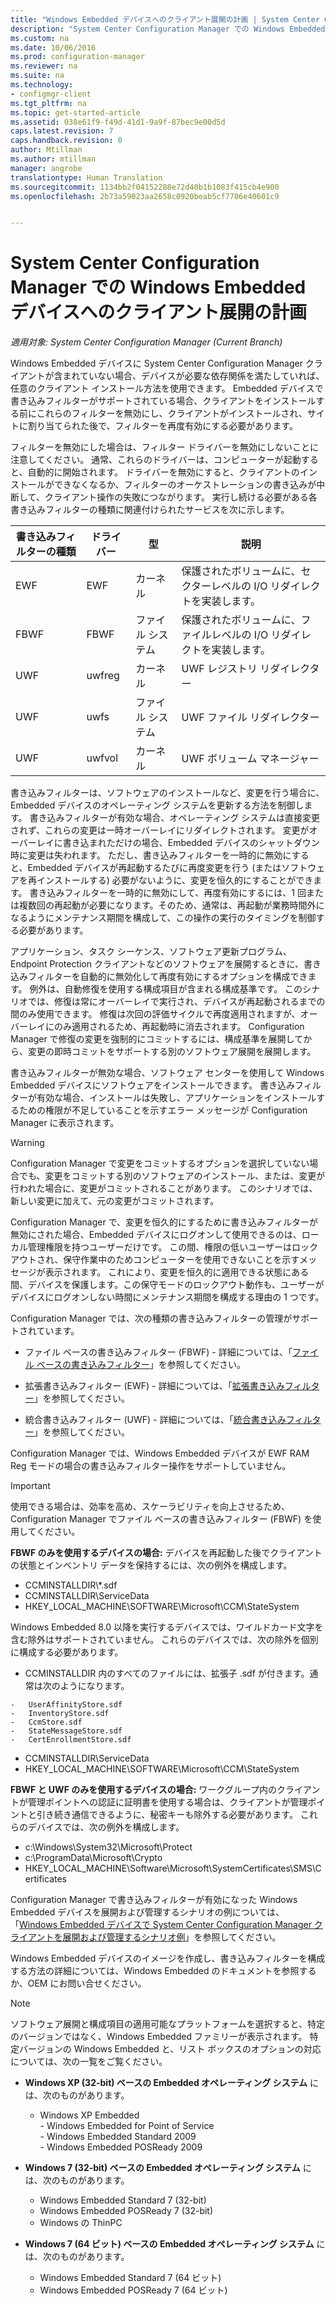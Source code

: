 ```yaml
---
title: "Windows Embedded デバイスへのクライアント展開の計画 | System Center Configuration Manager"
description: "System Center Configuration Manager での Windows Embedded デバイスへのクライアント展開の計画"
ms.custom: na
ms.date: 10/06/2016
ms.prod: configuration-manager
ms.reviewer: na
ms.suite: na
ms.technology:
- configmgr-client
ms.tgt_pltfrm: na
ms.topic: get-started-article
ms.assetid: 038e61f9-f49d-41d1-9a9f-87bec9e00d5d
caps.latest.revision: 7
caps.handback.revision: 0
author: Mtillman
ms.author: mtillman
manager: angrobe
translationtype: Human Translation
ms.sourcegitcommit: 1134bb2f04152288e72d40b1b1083f415cb4e900
ms.openlocfilehash: 2b73a59023aa2658c0920beab5cf7706e40601c9


---
```

# <a name="planning-for-client-deployment-to-windows-embedded-devices-in-system-center-configuration-manager"></a>System Center Configuration Manager での Windows Embedded デバイスへのクライアント展開の計画

*適用対象: System Center Configuration Manager (Current Branch)*

<a name="BKMK_DeployClientEmbedded"></a> Windows Embedded デバイスに System Center Configuration Manager クライアントが含まれていない場合、デバイスが必要な依存関係を満たしていれば、任意のクライアント インストール方法を使用できます。 Embedded デバイスで書き込みフィルターがサポートされている場合、クライアントをインストールする前にこれらのフィルターを無効にし、クライアントがインストールされ、サイトに割り当てられた後で、フィルターを再度有効にする必要があります。  

 フィルターを無効にした場合は、フィルター ドライバーを無効にしないことに注意してください。 通常、これらのドライバーは、コンピューターが起動すると、自動的に開始されます。 ドライバーを無効にすると、クライアントのインストールができなくなるか、フィルターのオーケストレーションの書き込みが中断して、クライアント操作の失敗につながります。 実行し続ける必要がある各書き込みフィルターの種類に関連付けられたサービスを次に示します。  

|書き込みフィルターの種類|ドライバー|型|説明|  
|-----------------------|------------|----------|-----------------|  
|EWF|EWF|カーネル|保護されたボリュームに、セクターレベルの I/O リダイレクトを実装します。|  
|FBWF|FBWF|ファイル システム|保護されたボリュームに、ファイルレベルの I/O リダイレクトを実装します。|  
|UWF|uwfreg|カーネル|UWF レジストリ リダイレクター|  
|UWF|uwfs|ファイル システム|UWF ファイル リダイレクター|  
|UWF|uwfvol|カーネル|UWF ボリューム マネージャー|  

 書き込みフィルターは、ソフトウェアのインストールなど、変更を行う場合に、Embedded デバイスのオペレーティング システムを更新する方法を制御します。 書き込みフィルターが有効な場合、オペレーティング システムは直接変更されず、これらの変更は一時オーバーレイにリダイレクトされます。 変更がオーバーレイに書き込まれただけの場合、Embedded デバイスのシャットダウン時に変更は失われます。 ただし、書き込みフィルターを一時的に無効にすると、Embedded デバイスが再起動するたびに再度変更を行う (またはソフトウェアを再インストールする) 必要がないように、変更を恒久的にすることができます。 書き込みフィルターを一時的に無効にして、再度有効にするには、1 回または複数回の再起動が必要になります。そのため、通常は、再起動が業務時間外になるようにメンテナンス期間を構成して、この操作の実行のタイミングを制御する必要があります。  

 アプリケーション、タスク シーケンス、ソフトウェア更新プログラム、Endpoint Protection クライアントなどのソフトウェアを展開するときに、書き込みフィルターを自動的に無効化して再度有効にするオプションを構成できます。 例外は、自動修復を使用する構成項目が含まれる構成基準です。 このシナリオでは、修復は常にオーバーレイで実行され、デバイスが再起動されるまでの間のみ使用できます。 修復は次回の評価サイクルで再度適用されますが、オーバーレイにのみ適用されるため、再起動時に消去されます。 Configuration Manager で修復の変更を強制的にコミットするには、構成基準を展開してから、変更の即時コミットをサポートする別のソフトウェア展開を展開します。  

 書き込みフィルターが無効な場合、ソフトウェア センターを使用して Windows Embedded デバイスにソフトウェアをインストールできます。 書き込みフィルターが有効な場合、インストールは失敗し、アプリケーションをインストールするための権限が不足していることを示すエラー メッセージが Configuration Manager に表示されます。  

> [!WARNING]  
>  Configuration Manager で変更をコミットするオプションを選択していない場合でも、変更をコミットする別のソフトウェアのインストール、または、変更が行われた場合に、変更がコミットされることがあります。 このシナリオでは、新しい変更に加えて、元の変更がコミットされます。  

 Configuration Manager で、変更を恒久的にするために書き込みフィルターが無効にされた場合、Embedded デバイスにログオンして使用できるのは、ローカル管理権限を持つユーザーだけです。 この間、権限の低いユーザーはロックアウトされ、保守作業中のためコンピューターを使用できないことを示すメッセージが表示されます。 これにより、変更を恒久的に適用できる状態にある間、デバイスを保護します。この保守モードのロックアウト動作も、ユーザーがデバイスにログオンしない時間にメンテナンス期間を構成する理由の 1 つです。  

 Configuration Manager では、次の種類の書き込みフィルターの管理がサポートされています。  

-   ファイル ベースの書き込みフィルター (FBWF) - 詳細については、「[ファイル ベースの書き込みフィルター](http://go.microsoft.com/fwlink/?LinkID=204717)」を参照してください。  

-   拡張書き込みフィルター (EWF) - 詳細については、「[拡張書き込みフィルター](http://go.microsoft.com/fwlink/?LinkId=204718)」を参照してください。  

-   統合書き込みフィルター (UWF) - 詳細については、「[統合書き込みフィルター](http://go.microsoft.com/fwlink/?LinkId=309236)」を参照してください。  

 Configuration Manager では、Windows Embedded デバイスが EWF RAM Reg モードの場合の書き込みフィルター操作をサポートしていません。  

> [!IMPORTANT]  
>  使用できる場合は、効率を高め、スケーラビリティを向上させるため、Configuration Manager でファイル ベースの書き込みフィルター (FBWF) を使用してください。
>
> **FBWF のみを使用するデバイスの場合:** デバイスを再起動した後でクライアントの状態とインベントリ データを保持するには、次の例外を構成します。  
>   
>  -   CCMINSTALLDIR\\*.sdf  
> -   CCMINSTALLDIR\ServiceData  
> -   HKEY_LOCAL_MACHINE\SOFTWARE\Microsoft\CCM\StateSystem  
>   
>  Windows Embedded 8.0 以降を実行するデバイスでは、ワイルドカード文字を含む除外はサポートされていません。 これらのデバイスでは、次の除外を個別に構成する必要があります。  
>   
>  -   CCMINSTALLDIR 内のすべてのファイルには、拡張子 .sdf が付きます。通常は次のようになります。  
>   
>     -   UserAffinityStore.sdf  
>     -   InventoryStore.sdf  
>     -   CcmStore.sdf  
>     -   StateMessageStore.sdf  
>     -   CertEnrollmentStore.sdf  
> -   CCMINSTALLDIR\ServiceData  
> -   HKEY_LOCAL_MACHINE\SOFTWARE\Microsoft\CCM\StateSystem  
>   
> **FBWF と UWF のみを使用するデバイスの場合:** ワークグループ内のクライアントが管理ポイントへの認証に証明書を使用する場合は、クライアントが管理ポイントと引き続き通信できるように、秘密キーも除外する必要があります。 これらのデバイスでは、次の例外を構成します。  
>   
>  -   c:\Windows\System32\Microsoft\Protect  
> -   c:\ProgramData\Microsoft\Crypto  
> -   HKEY_LOCAL_MACHINE\Software\Microsoft\SystemCertificates\SMS\Certificates  

 Configuration Manager で書き込みフィルターが有効になった Windows Embedded デバイスを展開および管理するシナリオの例については、「[Windows Embedded デバイスで System Center Configuration Manager クライアントを展開および管理するシナリオ例](../../../../core/clients/deploy/example-scenario-for-deploying-and-managing-clients-on-windows-embedded-devices.md)」を参照してください。  

 Windows Embedded デバイスのイメージを作成し、書き込みフィルターを構成する方法の詳細については、Windows Embedded のドキュメントを参照するか、OEM にお問い合せください。  

> [!NOTE]  
>  ソフトウェア展開と構成項目の適用可能なプラットフォームを選択すると、特定のバージョンではなく、Windows Embedded ファミリーが表示されます。 特定バージョンの Windows Embedded と、リスト ボックスのオプションの対応については、次の一覧をご覧ください。  
>   
>  -   **Windows XP (32-bit) ベースの Embedded オペレーティング システム** には、次のものがあります。  
>   
>      -   Windows XP Embedded  
>     -   Windows Embedded for Point of Service  
>     -   Windows Embedded Standard 2009  
>     -   Windows Embedded POSReady 2009  
> -   **Windows 7 (32-bit) ベースの Embedded オペレーティング システム** には、次のものがあります。  
>   
>      -   Windows Embedded Standard 7 (32-bit)  
>     -   Windows Embedded POSReady 7 (32-bit)  
>     -   Windows の ThinPC  
> -   **Windows 7 (64 ビット) ベースの Embedded オペレーティング システム** には、次のものがあります。  
>   
>      -   Windows Embedded Standard 7 (64 ビット)  
>     -   Windows Embedded POSReady 7 (64 ビット)



<!--HONumber=Nov16_HO1-->


